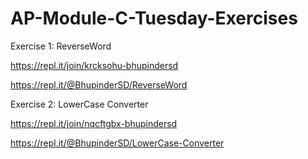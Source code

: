 # AP-Module-C-Tuesday-Exercises
Exercise 1: ReverseWord

https://repl.it/join/krcksohu-bhupindersd

https://repl.it/@BhupinderSD/ReverseWord

Exercise 2: LowerCase Converter

https://repl.it/join/nqcftgbx-bhupindersd

https://repl.it/@BhupinderSD/LowerCase-Converter
